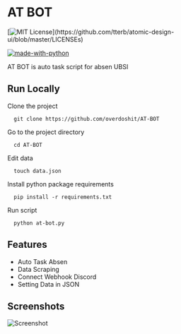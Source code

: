 # AT BOT

[![MIT License](https://img.shields.io/apm/l/atomic-design-ui.svg?)](https://github.com/tterb/atomic-design-ui/blob/master/LICENSEs)

[![made-with-python](https://img.shields.io/badge/Made%20with-Python-1f425f.svg)](https://www.python.org/)

AT BOT is auto task script for absen UBSI

## Run Locally

Clone the project
```
  git clone https://github.com/overdoshit/AT-BOT
```

Go to the project directory
```
  cd AT-BOT
```

Edit data
```
  touch data.json
```

Install python package requirements
```
  pip install -r requirements.txt
```

Run script
```
  python at-bot.py
```

## Features

- Auto Task Absen
- Data Scraping
- Connect Webhook Discord
- Setting Data in JSON

## Screenshots

![Screenshot](https://cdn.discordapp.com/attachments/880802395414736916/906223896506794014/SS_AT-BOT.png)
